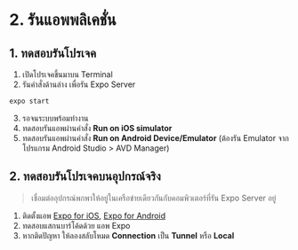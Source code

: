 
# 2. รันแอพพลิเคชั่น

## 1. ทดสอบรันโปรเจค 

1. เปิดโปรเจคขึ้นมาบน Terminal 
2. รันคำสั่งด้านล่าง เพื่อรัน Expo Server

```bash
expo start
```

3. รอจนระบบพร้อมทำงาน
4. ทดสอบรันแอพผ่านคำสั่ง **Run on iOS simulator**
5. ทดสอบรันแอพผ่านคำสั่ง **Run on Android Device/Emulator** (ต้องรัน Emulator จากโปรแกรม Android Studio > AVD Manager)

## 2. ทดสอบรันโปรเจคบนอุปกรณ์จริง

> เชื่อมต่ออุปกรณ์พกพาให้อยู่ในเครือข่ายเดียวกันกับคอมพิวเตอร์ที่รัน Expo Server อยู่

1. ติดตั้งแอพ [Expo for iOS](https://apps.apple.com/us/app/expo-client/id982107779), [Expo for Android](https://play.google.com/store/apps/details?id=host.exp.exponent&hl=th)
2. ทดสอบแสกนบาร์โค้ดด้วย แอพ Expo
3. หากติดปัญหา ให้ลองสลับโหมด **Connection** เป็น **Tunnel** หรือ **Local**

